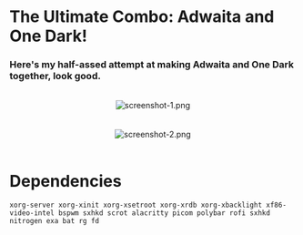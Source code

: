 <h1>The Ultimate Combo: Adwaita and One Dark!

<h3>Here's my half-assed attempt at making Adwaita and One Dark together, look good.</h3><br>

<div align=center>
  <img src="screenshots/screenshot-1.png" alt="screenshot-1.png"><br><br><br>
  <img src="screenshots/screenshot-2.png" alt="screenshot-2.png">
</div><br>

# Dependencies

```
xorg-server xorg-xinit xorg-xsetroot xorg-xrdb xorg-xbacklight xf86-video-intel bspwm sxhkd scrot alacritty picom polybar rofi sxhkd nitrogen exa bat rg fd
```
